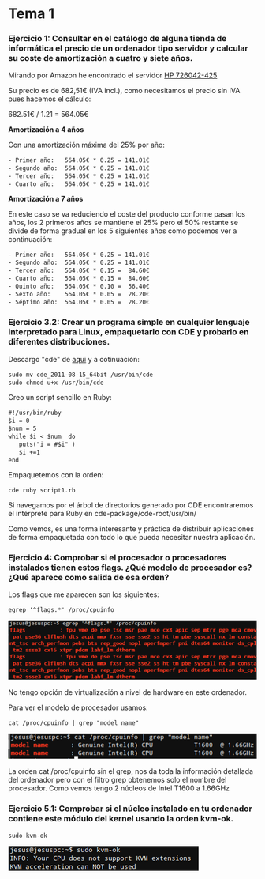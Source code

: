 # Tema 1

### Ejercicio 1: Consultar en el catálogo de alguna tienda de informática el precio de un ordenador tipo servidor y calcular su coste de amortización a cuatro y siete años.

Mirando por Amazon he encontrado el servidor [HP 726042-425](http://www.amazon.es/dp/B00E88ZHLC/ref=asc_df_B00E88ZHLC29121151/?tag=googshopes-21&creative=24526&creativeASIN=B00E88ZHLC&linkCode=df0)

Su precio es de 682,51€ (IVA incl.), como necesitamos el precio sin IVA pues hacemos el cálculo:

682.51€ / 1.21 = 564.05€

**Amortización a 4 años**

Con una amortización máxima del 25% por año: 

    - Primer año: 	564.05€ * 0.25 = 141.01€
    - Segundo año:	564.05€ * 0.25 = 141.01€
    - Tercer año:	564.05€ * 0.25 = 141.01€
    - Cuarto año:	564.05€ * 0.25 = 141.01€

**Amortización a 7 años**

En este caso se va reduciendo el coste del producto conforme pasan los años, los 2 primeros años se mantiene el 25% pero el 50% restante se divide de forma gradual en los 5 siguientes años como podemos ver a continuación:

    - Primer año: 	564.05€ * 0.25 = 141.01€
    - Segundo año:	564.05€ * 0.25 = 141.01€
    - Tercer año:	564.05€ * 0.15 =  84.60€
    - Cuarto año:	564.05€ * 0.15 =  84.60€
    - Quinto año:	564.05€ * 0.10 =  56.40€
    - Sexto año:	564.05€ * 0.05 =  28.20€
    - Séptimo año:  564.05€ * 0.05 =  28.20€

### Ejercicio 3.2: Crear un programa simple en cualquier lenguaje interpretado para Linux, empaquetarlo con CDE y probarlo en diferentes distribuciones.

Descargo "cde" de [aqui](https://cloud.github.com/downloads/pgbovine/CDE/cde_2011-08-15_64bit) y a cotinuación:

    sudo mv cde_2011-08-15_64bit /usr/bin/cde
    sudo chmod u+x /usr/bin/cde

Creo un script sencillo en Ruby:

    #!/usr/bin/ruby
    $i = 0
    $num = 5
    while $i < $num  do
       puts("i = #$i" )
       $i +=1
    end

Empaquetemos con la orden:

    cde ruby script1.rb

Si navegamos por el árbol de directorios generado por CDE encontraremos el intérprete para Ruby en cde-package/cde-root/usr/bin/

Como vemos, es una forma interesante y práctica de distribuir aplicaciones de forma empaquetada con todo lo que pueda necesitar nuestra aplicación.

### Ejercicio 4: Comprobar si el procesador o procesadores instalados tienen estos flags. ¿Qué modelo de procesador es? ¿Qué aparece como salida de esa orden?

Los flags que me aparecen son los siguientes:

    egrep '^flags.*' /proc/cpuinfo

![flags](img/tema1-4flags.png)

No tengo opción de virtualización a nivel de hardware en este ordenador.

Para ver el modelo de procesador usamos:

    cat /proc/cpuinfo | grep "model name"

![model name](img/tema1-4.png)

La orden cat /proc/cpuinfo sin el grep, nos da toda la información detallada del ordenador pero con el filtro grep obtenemos solo el nombre del procesador. Como vemos tengo 2 núcleos de Intel T1600 a 1.66GHz


### Ejercicio 5.1: Comprobar si el núcleo instalado en tu ordenador contiene este módulo del kernel usando la orden kvm-ok.

    sudo kvm-ok

![Captura módulo kvm](img/tema1-5.1.png)

